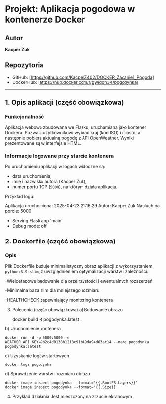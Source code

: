 # Projekt: Aplikacja pogodowa w kontenerze Docker

## Autor
**Kacper Żuk**

## Repozytoria
- GitHub: [https://github.com/KacperZ402/DOCKER_Zadanie1_Pogoda]
- DockerHub: [https://hub.docker.com/r/gwidon34/pogodynka]
---

## 1. Opis aplikacji (część obowiązkowa)

### Funkcjonalność
Aplikacja webowa zbudowana we Flasku, uruchamiana jako kontener Dockera. Pozwala użytkownikowi wybrać kraj (kod ISO) i miasto, a następnie pobiera aktualną pogodę z API OpenWeather. Wyniki prezentowane są w interfejsie HTML.

### Informacje logowane przy starcie kontenera
Po uruchomieniu aplikacji w logach widoczne są:
- data uruchomienia,
- imię i nazwisko autora (Kacper Żuk),
- numer portu TCP (`5000`), na którym działa aplikacja.

Przykład logu:

Aplikacja uruchomiona: 2025-04-23 21:16:29
Autor: Kacper Zuk
Nasłuch na porcie: 5000
 * Serving Flask app 'main'
 * Debug mode: off

## 2. Dockerfile (część obowiązkowa)

### Opis
Plik Dockerfile buduje minimalistyczny obraz aplikacji z wykorzystaniem `python:3.9-slim`, z uwzględnieniem optymalizacji warstw i zależności.

-Wieloetapowe budowanie dla przejrzystości i ewentualnych rozszerzeń

-Minimalna baza slim dla mniejszego rozmiaru

-HEALTHCHECK zapewniający monitoring kontenera

3. Polecenia (część obowiązkowa)
a) Budowanie obrazu

    docker build -t pogodynka:latest .

b) Uruchomienie kontenera

    docker run -d -p 5000:5000 -e WEATHER_API_KEY=9b2c4d0138b1218c91b49da94d63ac14 --name pogodynka pogodynka:latest

c) Uzyskanie logów startowych

    docker logs pogodynka

d) Sprawdzenie warstw i rozmiaru obrazu

    docker image inspect pogodynka --format='{{.RootFS.Layers}}'
    docker image inspect pogodynka --format='{{.Size}}'

4. Przykład działania Jest mieszczony na zrzucie ekranowym
   
